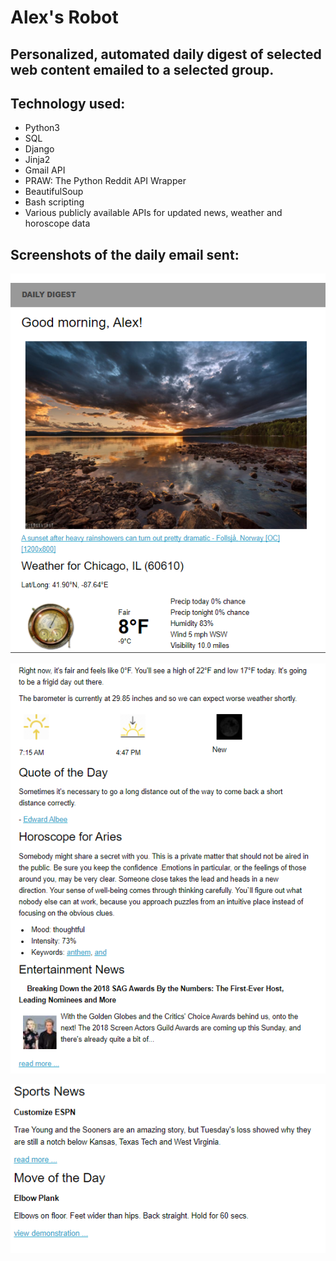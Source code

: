# Alex's Robot
## Personalized, automated daily digest of selected web content emailed to a selected group.

## Technology used:
* Python3
* SQL
* Django
* Jinja2
* Gmail API
* PRAW: The Python Reddit API Wrapper
* BeautifulSoup
* Bash scripting
* Various publicly available APIs for updated news, weather and horoscope data

## Screenshots of the daily email sent:

![first](https://github.com/alexkelley/daily_digest/blob/master/first.PNG)

![second](https://github.com/alexkelley/daily_digest/blob/master/second.PNG)

![third](https://github.com/alexkelley/daily_digest/blob/master/third.PNG)

